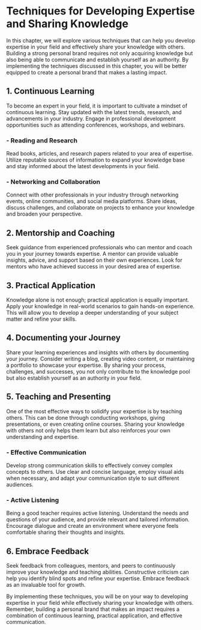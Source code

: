 Techniques for Developing Expertise and Sharing Knowledge
====================================================================

In this chapter, we will explore various techniques that can help you develop expertise in your field and effectively share your knowledge with others. Building a strong personal brand requires not only acquiring knowledge but also being able to communicate and establish yourself as an authority. By implementing the techniques discussed in this chapter, you will be better equipped to create a personal brand that makes a lasting impact.

1\. Continuous Learning
----------------------

To become an expert in your field, it is important to cultivate a mindset of continuous learning. Stay updated with the latest trends, research, and advancements in your industry. Engage in professional development opportunities such as attending conferences, workshops, and webinars.

### - Reading and Research

Read books, articles, and research papers related to your area of expertise. Utilize reputable sources of information to expand your knowledge base and stay informed about the latest developments in your field.

### - Networking and Collaboration

Connect with other professionals in your industry through networking events, online communities, and social media platforms. Share ideas, discuss challenges, and collaborate on projects to enhance your knowledge and broaden your perspective.

2\. Mentorship and Coaching
--------------------------

Seek guidance from experienced professionals who can mentor and coach you in your journey towards expertise. A mentor can provide valuable insights, advice, and support based on their own experiences. Look for mentors who have achieved success in your desired area of expertise.

3\. Practical Application
------------------------

Knowledge alone is not enough; practical application is equally important. Apply your knowledge in real-world scenarios to gain hands-on experience. This will allow you to develop a deeper understanding of your subject matter and refine your skills.

4\. Documenting your Journey
---------------------------

Share your learning experiences and insights with others by documenting your journey. Consider writing a blog, creating video content, or maintaining a portfolio to showcase your expertise. By sharing your process, challenges, and successes, you not only contribute to the knowledge pool but also establish yourself as an authority in your field.

5\. Teaching and Presenting
--------------------------

One of the most effective ways to solidify your expertise is by teaching others. This can be done through conducting workshops, giving presentations, or even creating online courses. Sharing your knowledge with others not only helps them learn but also reinforces your own understanding and expertise.

### - Effective Communication

Develop strong communication skills to effectively convey complex concepts to others. Use clear and concise language, employ visual aids when necessary, and adapt your communication style to suit different audiences.

### - Active Listening

Being a good teacher requires active listening. Understand the needs and questions of your audience, and provide relevant and tailored information. Encourage dialogue and create an environment where everyone feels comfortable sharing their thoughts and insights.

6\. Embrace Feedback
-------------------

Seek feedback from colleagues, mentors, and peers to continuously improve your knowledge and teaching abilities. Constructive criticism can help you identify blind spots and refine your expertise. Embrace feedback as an invaluable tool for growth.

By implementing these techniques, you will be on your way to developing expertise in your field while effectively sharing your knowledge with others. Remember, building a personal brand that makes an impact requires a combination of continuous learning, practical application, and effective communication.

